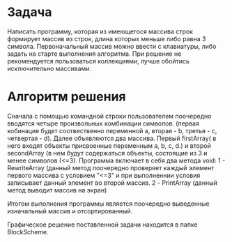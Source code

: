 # Задача

Написать программу, которая из имеющегося массива строк формирует массив из строк, длина которых меньше либо равна 3 символа. Первоначальный массив можно ввести с клавиатуры, либо задать на старте выполнения алгоритма. При решение не рекомендуется пользоваться коллекциями, лучше обойтись исключительно массивами.

# Алгоритм решения

Сначала с помощью командной строки пользователем поочередно вводятся четыре произвольных комбинации символов. (первая кобинация будет соотвественно переменной а, вторая - b, третья - c, четвертая - d). 
Далее объявляются два массива. 
Первый firstArray( в него входят объекты присвоенные переменным a, b, c, d.) и второй secondArray (в нем будут содержаться объекты, состоящие из 3 и менее символов (<=3). 
Программа включает в себя два метода void: 
1 - RewriteArray (данный метод поочередно проверяет каждый элемент первого массива с условием "<=3" и при выполненнии условия записывает данный элемент во второй массив.
2 - PrintArray (данный метод выводит массив на экран)

Итогом выполнения программы является поочередно выведенные изначальный массив и отсортированный. 

Графическое решение поставленной задачи находится в папке BlockScheme.
